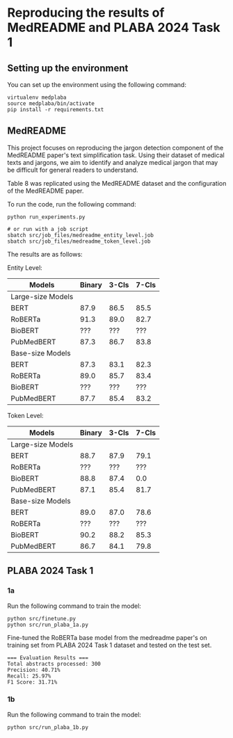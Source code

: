 # Reproducing the results of MedREADME and PLABA 2024 Task 1

## Setting up the environment

You can set up the environment using the following command:

```
virtualenv medplaba
source medplaba/bin/activate
pip install -r requirements.txt
```

## MedREADME
This project focuses on reproducing the jargon detection component of the MedREADME paper's text simplification task. Using their dataset of medical texts and jargons, we aim to identify and analyze medical jargon that may be difficult for general readers to understand.

Table 8 was replicated using the MedREADME dataset and the configuration of the MedREADME paper.

To run the code, run the following command:
```
python run_experiments.py

# or run with a job script
sbatch src/job_files/medreadme_entity_level.job 
sbatch src/job_files/medreadme_token_level.job
```

The results are as follows:

Entity Level:

| Models | Binary | 3-Cls | 7-Cls |
|--------|--------|--------|--------|
| Large-size Models |  |  |  |
| BERT | 87.9 | 86.5 | 85.5 |
| RoBERTa | 91.3 | 89.0 | 82.7 |
| BioBERT | ??? | ??? | ??? |
| PubMedBERT | 87.3 | 86.7 | 83.8 |
| Base-size Models |  |  |  |
| BERT | 87.3 | 83.1 | 82.3 |
| RoBERTa | 89.0 | 85.7 | 83.4 |
| BioBERT | ??? | ??? | ??? |
| PubMedBERT | 87.7 | 85.4 | 83.2 |

Token Level:

| Models | Binary | 3-Cls | 7-Cls |
|--------|--------|--------|--------|
| Large-size Models |  |  |  |
| BERT | 88.7 | 87.9 | 79.1 |
| RoBERTa | ??? | ??? | ??? |
| BioBERT | 88.8 | 87.4 | 0.0 |
| PubMedBERT | 87.1 | 85.4 | 81.7 |
| Base-size Models |  |  |  |
| BERT | 89.0 | 87.0 | 78.6 |
| RoBERTa | ??? | ??? | ??? |
| BioBERT | 90.2 | 88.2 | 85.3 |
| PubMedBERT | 86.7 | 84.1 | 79.8 |

## PLABA 2024 Task 1

### 1a
Run the following command to train the model:
```
python src/finetune.py
python src/run_plaba_1a.py
```

Fine-tuned the RoBERTa base model from the medreadme paper's on training set from PLABA 2024 Task 1 dataset and tested on the test set.

```
=== Evaluation Results ===
Total abstracts processed: 300
Precision: 40.71%
Recall: 25.97%
F1 Score: 31.71%
```


### 1b
Run the following command to train the model:
```
python src/run_plaba_1b.py
```









